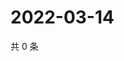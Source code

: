 # 2022-03-14

共 0 条

<!-- BEGIN WEIBO -->
<!-- 最后更新时间 Mon Mar 14 2022 13:33:05 GMT+0800 (China Standard Time) -->

<!-- END WEIBO -->
